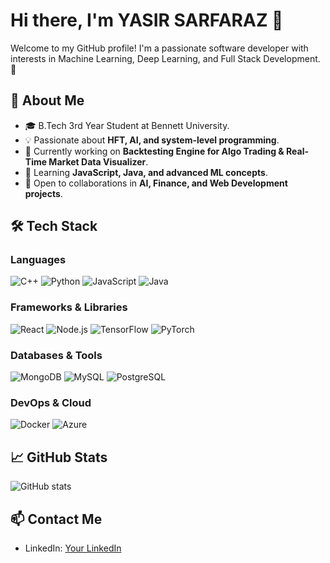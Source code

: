 # Hi there, I'm YASIR SARFARAZ 👋

Welcome to my GitHub profile! I'm a passionate software developer with interests in Machine Learning, Deep Learning, and Full Stack Development. 🚀

## 🚀 About Me
- 🎓 B.Tech 3rd Year Student at Bennett University.
- 💡 Passionate about **HFT, AI, and system-level programming**.
- 🔭 Currently working on **Backtesting Engine for Algo Trading & Real-Time Market Data Visualizer**.
- 🌱 Learning **JavaScript, Java, and advanced ML concepts**.
- 👯 Open to collaborations in **AI, Finance, and Web Development projects**.

## 🛠️ Tech Stack

### Languages
![C++](https://img.shields.io/badge/C%2B%2B-00599C?style=for-the-badge&logo=c%2B%2B&logoColor=white)
![Python](https://img.shields.io/badge/Python-3776AB?style=for-the-badge&logo=python&logoColor=white)
![JavaScript](https://img.shields.io/badge/JavaScript-F7DF1E?style=for-the-badge&logo=javascript&logoColor=black)
![Java](https://img.shields.io/badge/Java-ED8B00?style=for-the-badge&logo=openjdk&logoColor=white)

### Frameworks & Libraries
![React](https://img.shields.io/badge/React-20232A?style=for-the-badge&logo=react&logoColor=61DAFB)
![Node.js](https://img.shields.io/badge/Node.js-43853D?style=for-the-badge&logo=node.js&logoColor=white)
![TensorFlow](https://img.shields.io/badge/TensorFlow-FF6F00?style=for-the-badge&logo=tensorflow&logoColor=white)
![PyTorch](https://img.shields.io/badge/PyTorch-EE4C2C?style=for-the-badge&logo=pytorch&logoColor=white)

### Databases & Tools
![MongoDB](https://img.shields.io/badge/MongoDB-47A248?style=for-the-badge&logo=mongodb&logoColor=white)
![MySQL](https://img.shields.io/badge/MySQL-4479A1?style=for-the-badge&logo=mysql&logoColor=white)
![PostgreSQL](https://img.shields.io/badge/PostgreSQL-336791?style=for-the-badge&logo=postgresql&logoColor=white)

### DevOps & Cloud
![Docker](https://img.shields.io/badge/Docker-2496ED?style=for-the-badge&logo=docker&logoColor=white)
![Azure](https://img.shields.io/badge/Azure-0078D4?style=for-the-badge&logo=microsoft-azure&logoColor=white)

## 📈 GitHub Stats
![GitHub stats](https://github-readme-stats.vercel.app/api?username=YasirSarfaraz&show_icons=true&theme=radical)

## 📫 Contact Me
- LinkedIn: [Your LinkedIn](https://linkedin.com/in/yourprofile)
